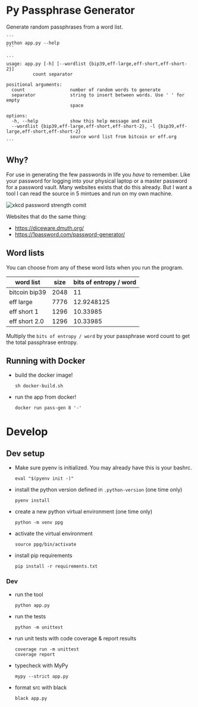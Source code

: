# Py Passphrase Generator

Generate random passphrases from a word list.

    ```
    python app.py --help
    ```

    ```
    usage: app.py [-h] [--wordlist {bip39,eff-large,eff-short,eff-short-2}]
              count separator

    positional arguments:
      count                 number of random words to generate
      separator             string to insert between words. Use ' ' for empty
                            space

    options:
      -h, --help            show this help message and exit
      --wordlist {bip39,eff-large,eff-short,eff-short-2}, -l {bip39,eff-large,eff-short,eff-short-2}
                            source word list from bitcoin or eff.org
    ```


## Why?

For use in generating the few passwords in life you _have_ to remember.
Like your password for logging into your physical laptop or a master password
for a password vault.
Many websites exists that do this already.
But I want a tool I can read the source in 5 mintues and run on my own machine.

![xkcd password strength comit](https://imgs.xkcd.com/comics/password_strength.png)

Websites that do the same thing:
- <https://diceware.dmuth.org/>
- <https://1password.com/password-generator/>


## Word lists

You can choose from any of these word lists when you run the program.

| word list     | size          | bits of entropy / word |
| ------------- | ------------- | ---------------------- |
| bitcoin bip39 | 2048          | 11                     |
| eff large     | 7776          | 12.9248125             |
| eff short 1   | 1296          | 10.33985               |
| eff short 2.0 | 1296          | 10.33985               |

Multiply the `bits of entropy / word` by your passphrase word count to
get the total passphrase entropy.


## Running with Docker

- build the docker image!
   ```commandline
   sh docker-build.sh
   ```
- run the app from docker!
   ```commandline
   docker run pass-gen 8 '-'
   ```


# Develop

## Dev setup

- Make sure pyenv is initialized.  You may already have this is your bashrc.
    ```commandline
    eval "$(pyenv init -)"
    ```
- install the python version defined in `.python-version` (one time only)
    ```commandline
    pyenv install
    ```
- create a new python virtual environment (one time only)
    ```commandline
    python -m venv ppg
    ```
- activate the virtual environment
    ```commandline
    source ppg/bin/activate
    ```
- install pip requirements
    ```commandline
    pip install -r requirements.txt
    ```


### Dev

- run the tool
    ```commandline
    python app.py
    ```
- run the tests
    ```commandline
    python -m unittest
    ```
- run unit tests with code coverage & report results
    ```commandline
    coverage run -m unittest
    coverage report
    ```
- typecheck with MyPy
    ```commandline
    mypy --strict app.py
    ```
- format src with black
    ```commandline
    black app.py
    ```
